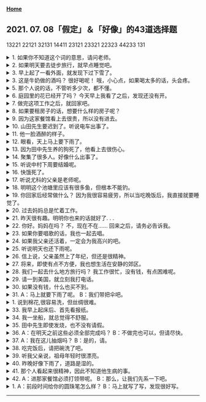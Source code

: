 **[Home](../Menu.md)**
## 2021. 07. 08「假定」＆「好像」的43道选择题
13221
22121
32131
14411
23121
23321
22323
44233
131
<details>
<summary>
1. 如果你不知道这个词的意思，请问老师。</summary>

もし、言葉の意味がわからなかったら、先生に質問してください。
</details>

<details>
<summary>
2. 如果明天要去徒步旅行，就早点睡觉吧。</summary>

明日ハイキングに行くなら、早く寝なさいね。
</details>

<details>
<summary>
3. 早上起了一看外面，就发现下过下雪了。</summary>

朝起きて、外を見ると、雪が降っていました。
</details>

<details>
<summary>
3. 这是牛奶做的酒吗？ 很好喝呢！
哦，小心点，如果喝太多的话，头会疼。</summary>

これが牛乳作ったお酒ですか。おいしいですねえ。
あ、気をつけてください。あまりたくさん飲むと、頭が痛くなりますよ。
</details>

<details>
<summary>
5. 那个人说的话，不管听多少次，都不懂。</summary>

あの人の話は何回聞いてもわかりません。
</details>

<details>
<summary>
6. 庭园里的花已经开了吗？
今天早上我看了之后，发现还没有开。</summary>

庭の花はもう咲きましたか。</summary>

今朝見たら、まだ咲いていませんでした。
</details>

<details>
<summary>
7. 做完这项工作之后，就回家吧。</summary>

この仕事が終わったら、帰りましょう。
</details>

<details>
<summary>
8. 如果要租房子的话，想要什么样的房子呢？</summary>

部屋を借りるなら、どんな部屋がいいですか。
</details>

<details>
<summary>
9. 因为这家餐馆看上去很贵，所以没有进去。</summary>

高そうなレストランだったので、入りませんでした。
</details>

<details>
<summary>
10. 山田先生要迟到了。听说电车出事了。</summary>

山田さんは遅れます。電車の事故だそうです。
</details>

<details>
<summary>
11. 他一脸酒醉的样子。</summary>

彼はまるでお酒を飲んだような顔をしています。
</details>

<details>
<summary>
12. 眼看，天上马上要下雨了。</summary>

いまにも雨が降りそうな空です。
</details>

<details>
<summary>
13. 因为田中先生养的狗死了，他看上去很伤心。</summary>

田中さんは飼っていた犬が死んだので、とても悲しそうです。
</details>

<details>
<summary>
14. 聚集了很多人。好像什么出事了。</summary>

人がたくさん集めています。何か事故があったようです。
</details>

<details>
<summary>
15. 听说中村下周要结婚呢。</summary>

中村さんが来週結婚するらしいですね。
</details>

<details>
<summary>
16. 快饿死了。</summary>

お腹が空いて、もう死にそうです。
</details>

<details>
<summary>
17. 听说尤科的父亲是老师呢。</summary>

ゆうこさんのお父さんは先生だそうですね。
</details>

<details>
<summary>
18. 明明这个池塘里应该有很多鱼，但根本不能钓。</summary>

この池には魚がたくさんいるはずなのに、全然釣れません。
</details>

<details>
<summary>
19. 你回家后经常做什么？
因为我很容易疲劳，所以当吃晚饭后，我直接就要睡觉了。</summary>

いつも家に帰ってから、何をしますか。</summary>

私は疲れやすいから、夕ご飯を食べたら、すぐ寝てしまうんですよ。
</details>

<details>
<summary>
20. 过去妈妈总是忙着工作。</summary>

母はいつも忙しそうに働いていました。
</details>

<details>
<summary>
21. 昨天很有趣。明明你也来的话就好了. . . </summary>

昨日はとても楽しかったですよ。あなたも来ればよかったのに……
</details>

<details>
<summary>
22. 你好。妈妈在吗？
不，现在不在……
回来之后，请务必告诉我。</summary>

こんにちは。お母さんはいらっしゃいますか。
いいえ、今おりませんが……
お帰りになったら、ぜひ教えてください。
</details>

<details>
<summary>
23. 如果你要唱歌的话，我也一起去唱。</summary>

もし、あなたが歌うなら、私も一緒に歌います。
</details>

<details>
<summary>
24. 如果我父亲还活着，一定会为我高兴的吧。</summary>

もし、父が生きていたら、きっと喜んでくれただろう。
</details>

<details>
<summary>
25. 听说明天也还下雨呢。</summary>

明日もまた雨らしいですね。
</details>

<details>
<summary>
26. 信上说，父亲虽然上了年纪，但还是很精神。</summary>

手紙によると、父は歳を取りましたが、また元気なようです。
</details>

<details>
<summary>
27. 将来，即使有点不方便，我也想生活在安静的郊区。</summary>

将来は少し不便でも、静かな郊外で暮らそうと思っています。
</details>

<details>
<summary>
28. 我们一起去什么地方旅行吗？
我工作很忙，没有钱，有点困难呢。</summary>

どこかへ一緒に旅行しませんか。
仕事が忙しいし、お金もないから、ちょっと無理ですね。
</details>

<details>
<summary>
29. 请一到美国，就立刻我打电话。</summary>

アメリカに着いたら、すぐ電話をして下さい。
</details>

<details>
<summary>
30. 如果没有钱，什么也买不到。</summary>

お金がなければ、何も買うことはできません。
</details>

<details>
<summary>
31. A：马上就要下雨了呢。
B：我们带把伞吧。</summary>

もうすぐ雨が降ってきそうですね。
傘を持っていきましょう。
</details>

<details>
<summary>
1. 说到棉花,很容易洗，但丝绸很难。</summary>

木綿なら簡単に洗えますが、絹は難しいです。
</details>

<details>
<summary>
33. 我早上起床后、首先看报纸。</summary>

私は朝起きたら、まず新聞を読みます。
</details>

<details>
<summary>
34. 我一坐船，就总觉得不舒服。</summary>

私は船に乗ると、いつも気分が悪くなります。
</details>

<details>
<summary>
35. 田中先生即使发烧，也不没有请假。</summary>

田中さんは熱があっても、会社を休みません。
</details>

<details>
<summary>
36. A：在明天之前这些必须全部完成吗？
B：不做完也可以，但请尽快。</summary>

明日までにこれを全部しなければいけませんか。
しなくてもいいですが、なるべく早くしてくださいね。
</details>

<details>
<summary>
37. A：我在这儿抽烟吗？
B：是的，请。</summary>

ここでタバコを吸ってもかまいませんか。
ええ、どうぞ。
</details>

<details>
<summary>
38. 吃完饭后，请把碗洗了吧。</summary>

食事が終わったら、お皿を洗ってくださいね。
</details>

<details>
<summary>
39. 听我父亲说，祖母年轻时很漂亮。</summary>

父の話によると、祖母は若い時とても美しかったそうです。
</details>

<details>
<summary>
40. 昨晚好像下雨了，道路是湿的。</summary>

昨日の夜雨が降ったらしいですね、道が濡れています。
</details>

<details>
<summary>
41. 那个人看起来很精神，因此不知道他生病的事。</summary>

あの人は元気そうに見えたので、病気と言う事を知りませんでした。
</details>

<details>
<summary>
42. A：进那家餐馆必须打领带呢。
B：那么，让我们先系一下吧。</summary>

あのレストランはネクタイを締めないと入れませんよ。
では、締めておきましょう。
</details>

<details>
<summary>
1. A：前段时间给你的圆珠笔怎么样？
B：马上就写了写，发现很好写。</summary>

この間あけたボールペンはどうでしたか。
すぐに書いてみたら、とても書きやすかったです。
</details>

---
